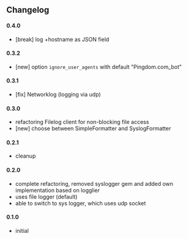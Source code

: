 ## Changelog

#### 0.4.0
- [break] log +hostname as JSON field

#### 0.3.2
- [new] option `ignore_user_agents` with default "Pingdom.com_bot"

#### 0.3.1
- [fix] Networklog (logging via udp)

#### 0.3.0
- refactoring Filelog client for non-blocking file access
- [new] choose between SimpleFormatter and SyslogFormatter

#### 0.2.1
- cleanup

#### 0.2.0
- complete refactoring, removed syslogger gem and added own implementation based
  on logglier
- uses file logger (default)
- able to switch to sys logger, which uses udp socket

#### 0.1.0
- initial
